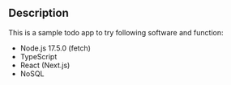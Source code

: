 ## Description

This is a sample todo app to try following software and function:
- Node.js 17.5.0 (fetch)
- TypeScript
- React (Next.js)
- NoSQL
